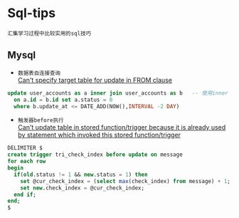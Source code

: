 # Sql-tips

`汇集学习过程中比较实用的sql技巧`  

## Mysql

- `数据表自连接查询`  
[Can't specify target table for update in FROM clause](http://stackoverflow.com/questions/45494/mysql-error-1093-cant-specify-target-table-for-update-in-from-clause)

```sql
update user_accounts as a inner join user_accounts as b   -- 使用inner join 链接查询
  on a.id = b.id set a.status = 0  
  where b.update_at <= DATE_ADD(NOW(),INTERVAL -2 DAY) 
```

- `触发器before执行`   
[Can't update table in stored function/trigger because it is already used by statement which invoked this stored function/trigger](http://stackoverflow.com/questions/15300673/mysql-error-cant-update-table-in-stored-function-trigger-because-it-is-already)

```sql
DELIMITER $
create trigger tri_check_index before update on message                   -- 在更新之前(before)触发
for each row
begin 
  if(old.status != 1 && new.status = 1) then
    set @cur_check_index = (select max(check_index) from message) + 1;
    set new.check_index = @cur_check_index;                               -- 设置新(new)数据的值
  end if;
end;
$
```